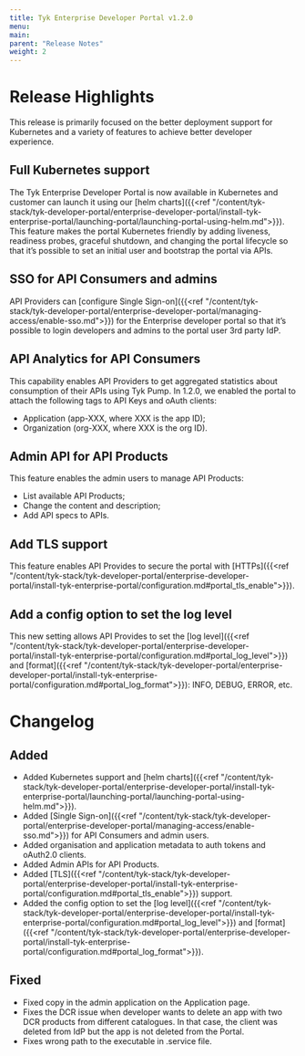 ```yaml
---
title: Tyk Enterprise Developer Portal v1.2.0
menu:
main:
parent: "Release Notes"
weight: 2
---
```


# Release Highlights
This release is primarily focused on the better deployment support for Kubernetes and a variety of features to achieve better developer experience.

## Full Kubernetes support
The Tyk Enterprise Developer Portal is now available in Kubernetes and customer can launch it using our [helm charts]({{<ref "/content/tyk-stack/tyk-developer-portal/enterprise-developer-portal/install-tyk-enterprise-portal/launching-portal/launching-portal-using-helm.md">}}). This feature makes the portal Kubernetes friendly by adding liveness, readiness probes, graceful shutdown, and changing the portal lifecycle so that it’s possible to set an initial user and bootstrap the portal via APIs.

## SSO for API Consumers and admins
API Providers can [configure Single Sign-on]({{<ref "/content/tyk-stack/tyk-developer-portal/enterprise-developer-portal/managing-access/enable-sso.md">}}) for the Enterprise developer portal so that it’s possible to login developers and admins to the portal user 3rd party IdP.

## API Analytics for API Consumers
This capability enables API Providers to get aggregated statistics about consumption of their APIs using Tyk Pump. In 1.2.0, we enabled the portal to attach the following tags to API Keys and oAuth clients:
- Application (app-XXX, where XXX is the app ID); 
- Organization (org-XXX, where XXX is the org ID).

## Admin API for API Products
This feature enables the admin users to manage API Products:
- List available API Products;
- Change the content and description;
- Add API specs to APIs.

## Add TLS support
This feature enables API Provides to secure the portal with [HTTPs]({{<ref "/content/tyk-stack/tyk-developer-portal/enterprise-developer-portal/install-tyk-enterprise-portal/configuration.md#portal_tls_enable">}}).

## Add a config option to set the log level
This new setting allows API Provides to set the [log level]({{<ref "/content/tyk-stack/tyk-developer-portal/enterprise-developer-portal/install-tyk-enterprise-portal/configuration.md#portal_log_level">}}) and [format]({{<ref "/content/tyk-stack/tyk-developer-portal/enterprise-developer-portal/install-tyk-enterprise-portal/configuration.md#portal_log_format">}}): INFO, DEBUG, ERROR, etc.

# Changelog
## Added
- Added Kubernetes support and [helm charts]({{<ref "/content/tyk-stack/tyk-developer-portal/enterprise-developer-portal/install-tyk-enterprise-portal/launching-portal/launching-portal-using-helm.md">}}).
- Added [Single Sign-on]({{<ref "/content/tyk-stack/tyk-developer-portal/enterprise-developer-portal/managing-access/enable-sso.md">}}) for API Consumers and admin users.
- Added organisation and application metadata to auth tokens and oAuth2.0 clients.
- Added Admin APIs for API Products.
- Added [TLS]({{<ref "/content/tyk-stack/tyk-developer-portal/enterprise-developer-portal/install-tyk-enterprise-portal/configuration.md#portal_tls_enable">}}) support.
- Added the config option to set the [log level]({{<ref "/content/tyk-stack/tyk-developer-portal/enterprise-developer-portal/install-tyk-enterprise-portal/configuration.md#portal_log_level">}}) and [format]({{<ref "/content/tyk-stack/tyk-developer-portal/enterprise-developer-portal/install-tyk-enterprise-portal/configuration.md#portal_log_format">}}).


## Fixed
- Fixed copy in the admin application on the Application page.
- Fixes the DCR issue when developer wants to delete an app with two DCR products from different catalogues.  In that case, the client was deleted from IdP but the app is not deleted from the Portal.
- Fixes wrong path to the executable in .service file.